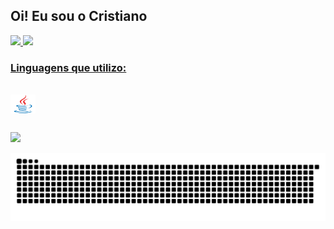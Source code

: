 ## Oi! Eu sou o Cristiano

<div>
  <a href="https://github.com/cristiano-alex">
  <img height="180em" src="https://github-readme-stats.vercel.app/api?username=cristiano-alex&show_icons=true&theme=dark&include_all_commits=true&count_private=true"/>
  <img height="180em" src="https://github-readme-stats.vercel.app/api/top-langs/?username=cristiano-alex&layout=compact&langs_count=7&theme=dark"/>
</div>

### Linguagens que utilizo:
  
<div style="display: inline_block"><br>
   <img align="center" alt="Rafa-Csharp" height="30" width="40" src="https://raw.githubusercontent.com/devicons/devicon/master/icons/java/java-original.svg">
</div>

 ## 
 
<div> 
  <a href="https://www.linkedin.com/in/cristiano-alex-dos-santos" target="_blank"><img src="https://img.shields.io/badge/-LinkedIn-%230077B5?style=for-the-badge&logo=linkedin&logoColor=white" target="_blank"></a> 
 
  ![Snake animation](https://github.com/cristiano-alex/cristiano-alex/blob/output/github-contribution-grid-snake.svg)
 
</div>

